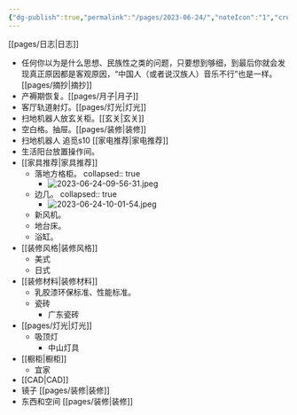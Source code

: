 ```yaml
---
{"dg-publish":true,"permalink":"/pages/2023-06-24/","noteIcon":"1","created":"2023-06-24T00:14:16.925+08:00","updated":""}
---
```


[[pages/日志\|日志]]

- 任何你以为是什么思想、民族性之类的问题，只要想到够细，到最后你就会发现真正原因都是客观原因，“中国人（或者说汉族人）音乐不行”也是一样。[[pages/摘抄\|摘抄]]
- 产褥期恢复。[[pages/月子\|月子]]
- 客厅轨道射灯。[[pages/灯光\|灯光]]
- 扫地机器人放玄关柜。[[玄关\|玄关]]
- 空白格。抽屉。[[pages/装修\|装修]]
- 扫地机器人 追觅s10 [[家电推荐\|家电推荐]]
- 生活阳台放置操作间。
- [[家具推荐\|家具推荐]]
	- 落地方格柜。
	  collapsed:: true
		- ![2023-06-24-09-56-31.jpeg](/img/user/assets/2023-06-24-09-56-31.jpeg)
	- 边几。
	  collapsed:: true
		- ![2023-06-24-10-01-54.jpeg](/img/user/assets/2023-06-24-10-01-54.jpeg)
	- 新风机。
	- 地台床。
	- 浴缸。
- [[装修风格\|装修风格]]
	- 美式
	- 日式
- [[装修材料\|装修材料]]
	- 乳胶漆环保标准、性能标准。
	- 瓷砖
		- 广东瓷砖
- [[pages/灯光\|灯光]]
	- 吸顶灯
		- 中山灯具
- [[橱柜\|橱柜]]
	- 宜家
- [[CAD\|CAD]]
- 镜子 [[pages/装修\|装修]]
- 东西和空间 [[pages/装修\|装修]]